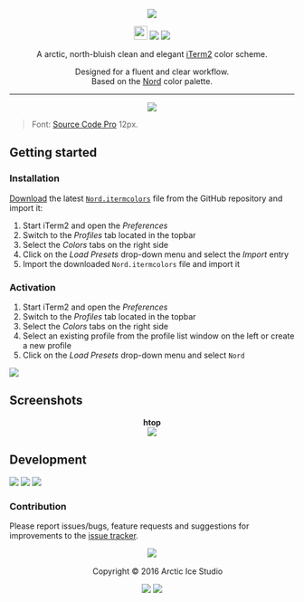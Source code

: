 <p align="center"><img src="https://cdn.rawgit.com/arcticicestudio/nord-iterm2/develop/src/assets/nord-iterm2-banner.svg"/></p>

<p align="center"><img src="https://assets-cdn.github.com/favicon.ico" width=24 height=24/> <a href="https://github.com/arcticicestudio/nord-iterm2/releases/latest"><img src="https://img.shields.io/github/release/arcticicestudio/nord-iterm2.svg"/></a> <a href="https://github.com/arcticicestudio/nord/releases/tag/v0.2.0"><img src="https://img.shields.io/badge/Nord-v0.2.0-blue.svg"/></a></p>

<p align="center">A arctic, north-bluish clean and elegant <a href="https://iterm2.com">iTerm2</a> color scheme.</p>

<p align="center">Designed for a fluent and clear workflow.<br>
Based on the <a href="https://github.com/arcticicestudio/nord">Nord</a> color palette.</p>

---

<p align="center"><img src="https://raw.githubusercontent.com/arcticicestudio/nord-iterm2/develop/src/assets/scrot-colortest.png"/><blockquote>Font: <a href="https://adobe-fonts.github.io/source-code-pro">Source Code Pro</a> 12px.</blockquote></p>

## Getting started
### Installation
[Download](https://github.com/arcticicestudio/nord-iterm2/releases/latest) the latest [`Nord.itermcolors`](https://github.com/arcticicestudio/nord-iterm2-syntax/blob/develop/src/xml/Nord.itermcolors) file from the GitHub repository and import it:
  1. Start iTerm2 and open the *Preferences*
  2. Switch to the *Profiles* tab located in the topbar
  3. Select the *Colors* tabs on the right side
  4. Click on the *Load Presets* drop-down menu and select the *Import* entry
  5. Import the downloaded `Nord.itermcolors` file and import it

### Activation
  1. Start iTerm2 and open the *Preferences*
  2. Switch to the *Profiles* tab located in the topbar
  3. Select the *Colors* tabs on the right side
  4. Select an existing profile from the profile list window on the left or create a new profile
  5. Click on the *Load Presets* drop-down menu and select `Nord`

![][scrot-readme-activation]

## Screenshots
<p align="center"><strong>htop</strong><br><img src="https://raw.githubusercontent.com/arcticicestudio/nord-iterm2/develop/src/assets/scrot-htop.png"/></p>

## Development
[![](https://img.shields.io/badge/Changelog-0.2.0-blue.svg)](https://github.com/arcticicestudio/nord-iterm2/blob/v0.2.0/CHANGELOG.md) [![](https://img.shields.io/badge/Workflow-gitflow--branching--model-blue.svg)](http://nvie.com/posts/a-successful-git-branching-model) [![](https://img.shields.io/badge/Versioning-ArcVer_0.8.0-blue.svg)](https://github.com/arcticicestudio/arcver)

### Contribution
Please report issues/bugs, feature requests and suggestions for improvements to the [issue tracker](https://github.com/arcticicestudio/nord-iterm2/issues).

<p align="center"><img src="https://cdn.rawgit.com/arcticicestudio/nord/develop/src/assets/banner-footer-mountains.svg" /></p>

<p align="center"> <img src="http://arcticicestudio.com/favicon.ico" width=16 height=16/> Copyright &copy; 2016 Arctic Ice Studio</p>

<p align="center"><a href="http://www.apache.org/licenses/LICENSE-2.0"><img src="https://img.shields.io/badge/License-Apache_2.0-blue.svg"/></a> <a href="https://creativecommons.org/licenses/by-sa/4.0"><img src="https://img.shields.io/badge/License-CC_BY--SA_4.0-blue.svg"/></a></p>

[scrot-readme-activation]: https://raw.githubusercontent.com/arcticicestudio/nord-iterm2/develop/src/assets/scrot-readme-activation.png
